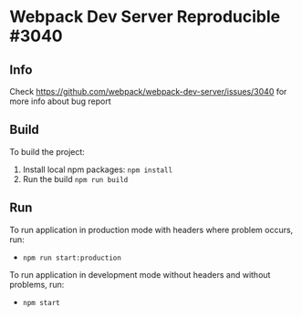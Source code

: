 # Webpack Dev Server Reproducible #3040

## Info

Check https://github.com/webpack/webpack-dev-server/issues/3040 for more info about bug report

## Build
 
To build the project:
 
1. Install local npm packages: `npm install`
2. Run the build `npm run build`

## Run

To run application in production mode with headers where problem occurs, run:

* `npm run start:production`

To run application in development mode without headers and without problems, run:

* `npm start`
